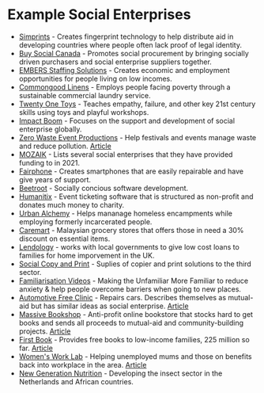 # Example Social Enterprises

* [Simprints](https://www.simprints.com/) - Creates fingerprint technology to help distribute aid in developing countries where people often lack proof of legal identity.
* [Buy Social Canada](https://www.buysocialcanada.com) -  Promotes social procurement by bringing socially driven purchasers and social enterprise suppliers together.
* [EMBERS Staffing Solutions](https://www.embersvancouver.com/) - Creates economic and employment opportunities for people living on low incomes.
* [Commongood Linens](https://cmngd.com/) - Employs people facing poverty through a sustainable commercial laundry service.
* [Twenty One Toys](https://twentyonetoys.com/) -  Teaches empathy, failure, and other key 21st century skills using toys and playful workshops.
* [Impact Boom](https://www.impactboom.org/) - Focuses on the support and development of social enterprise globally.
* [Zero Waste Event Productions](http://zerowastefest.com/) - Help festivals and events manage waste and reduce pollution. [Article](https://themetropreneur.com/columbus/from-plastic-to-ppe-how-this-social-enterprise-pivoted-during-a-pandemic/)
* [MOZAIK](https://mozaikphilanthropy.org/new-economy-grantees/) - Lists several social enterprises that they have provided funding to in 2021.
* [Fairphone](https://en.wikipedia.org/wiki/Fairphone) - Creates smartphones that are easily repairable and have give years of support.
* [Beetroot](https://beetroot.co/) - Socially concious software development.
* [Humanitix](https://www.humanitix.com/) - Event ticketing software that is structured as non-profit and donates much money to charity.
* [Urban Alchemy](https://urban-alchemy.us/) - Helps mananage homeless encampments while employing formerly incarcerated people.
* [Caremart](https://www.thestar.com.my/lifestyle/family/2023/03/24/social-enterprise-helps-poor-families-with-subsidised-groceries) - Malaysian grocery stores that offers those in need a 30% discount on essential items.
* [Lendology](https://www.lendology.org.uk/) - works with local governments to give low cost loans to families for home imporvement in the UK.
* [Social Copy and Print](https://www.socialprintandcopy.org/) - Suplies of copier and print solutions to the third sector.
* [Familiarisation Videos](https://www.familiarisationvideos.co.uk) - Making the Unfamiliar More Familiar to reduce anxiety & help people overcome barriers when going to new places.
* [Automotive Free Clinic](https://www.automotivefreeclinic.org/) - Repairs cars. Describes themselves as mutual-aid but has similar ideas as social enterprise. [Article](https://lux-magazine.com/article/mutual-aid-cars-alabama/)
* [Massive Bookshop](https://massivebookshop.com/) - Anti-profit online bookstore that stocks hard to get books and sends all proceeds to mutual-aid and community-building projects. [Article](https://www.fccdc.org/client-focus-massive-bookshop/)
* [First Book](https://firstbook.org/) - Provides free books to low-income families, 225 million so far. [Article](https://europeansting.com/2023/06/15/this-social-entrepreneur-has-provided-225-million-free-books-to-low-income-families/)
* [Women's Work Lab](https://www.womensworklab.co.uk/) - Helping unemployed mums and those on benefits back into workplace in the area. [Article](https://www.bristol247.com/business/news-business/female-led-business-celebrates-supporting-300-mums-back-into-work/)
* [New Generation Nutrition](https://ngn.co.nl/) - Developing the insect sector in the Netherlands and African countries.

